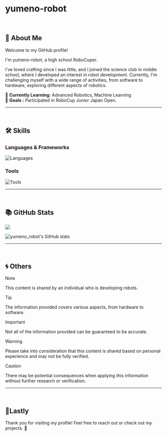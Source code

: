 # yumeno-robot

<br>

## 🤖 About Me

Welcome to my GitHub profile!

I'm yumeno-robot, a high school RoboCuper.

I've loved crafting since I was little, and I joined the science club in middle school, where I developed an interest in robot development. Currently, I'm challenging myself with a wide range of activities, from software to hardware, exploring different aspects of robotics.

🌱 **Currently Learning:** Advanced Robotics, Machine Learning  
🎯 **Goals :** Participated in RoboCup Junior Japan Open.

<hr>

<br>

## 🛠 Skills

### Languages & Frameworks

![Languages](https://skillicons.dev/icons?i=arduino,c,cpp,cs,py,html,css,js,raspberrypi)

### Tools

![Tools](https://skillicons.dev/icons?i=vscode,unity,github,discord,git,ai,twitter,gmail)

<hr>

<br>

## 📚 GitHub Stats

![](https://github-readme-stats.vercel.app/api/top-langs?username=yumeno-robot&show_icons=true&locale=en&layout=compact&theme=white)

![yumeno_robot's GitHub stats](https://github-readme-stats.vercel.app/api?username=yumeno-robot&show_icons=true&theme=vue-white)

<hr>

<br>

## 🌀 Others

> [!NOTE]  
> This content is shared by an individual who is developing robots.

> [!TIP]
> The information provided covers various aspects, from hardware to software.

> [!IMPORTANT]  
> Not all of the information provided can be guaranteed to be accurate.

> [!WARNING]  
> Please take into consideration that this content is shared based on personal experience and may not be fully verified.

> [!CAUTION]
> There may be potential consequences when applying this information without further research or verification.

<hr>

<br>

## 🤝Lastly

Thank you for visiting my profile! Feel free to reach out or check out my projects. 🚀
